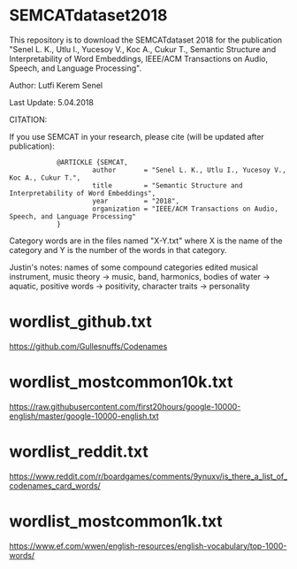 # SEMCATdataset2018
This repository is to download the SEMCATdataset 2018 for the publication "Senel L. K., Utlu I., Yucesoy V., Koc A., Cukur T., Semantic Structure and Interpretability of Word Embeddings, IEEE/ACM Transactions on Audio, Speech, and Language Processing".

 Author: Lutfi Kerem Senel

 Last Update: 5.04.2018

 CITATION:
 
 If you use SEMCAT in your research, please cite (will be updated after publication):

                @ARTICKLE {SEMCAT,
                         author       = "Senel L. K., Utlu I., Yucesoy V., Koc A., Cukur T.",
                         title        = "Semantic Structure and Interpretability of Word Embeddings",
                         year         = "2018",
                         organization = "IEEE/ACM Transactions on Audio, Speech, and Language Processing"
                }


Category words are in the files named "X-Y.txt" where X is the name of the category and Y is the number of the words in that category. 

Justin's notes:
names of some compound categories edited 
musical instrument, music theory -> music, band, harmonics,
bodies of water -> aquatic, 
positive words -> positivity, 
character traits -> personality

# wordlist_github.txt
https://github.com/Gullesnuffs/Codenames

# wordlist_mostcommon10k.txt
https://raw.githubusercontent.com/first20hours/google-10000-english/master/google-10000-english.txt

# wordlist_reddit.txt
https://www.reddit.com/r/boardgames/comments/9ynuxv/is_there_a_list_of_codenames_card_words/

# wordlist_mostcommon1k.txt
https://www.ef.com/wwen/english-resources/english-vocabulary/top-1000-words/

